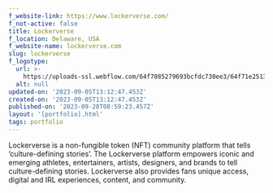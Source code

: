 ```yaml
---
f_website-link: https://www.lockerverse.com/
f_not-active: false
title: Lockerverse
f_location: Delaware, USA
f_website-name: lockerverse.com
slug: lockerverse
f_logotype:
  url: >-
    https://uploads-ssl.webflow.com/64f7085279693bcfdc730ee3/64f71e251356fd269feb0e23_lockerverse.png
  alt: null
updated-on: '2023-09-05T13:12:47.453Z'
created-on: '2023-09-05T13:12:47.453Z'
published-on: '2023-09-28T08:59:23.457Z'
layout: '[portfolio].html'
tags: portfolio
---
```


Lockerverse is a non-fungible token (NFT) community platform that tells ‘culture-defining stories’. The Lockerverse platform empowers iconic and emerging athletes, entertainers, artists, designers, and brands to tell culture-defining stories. Lockerverse also provides fans unique access, digital and IRL experiences, content, and community.

  

‍
